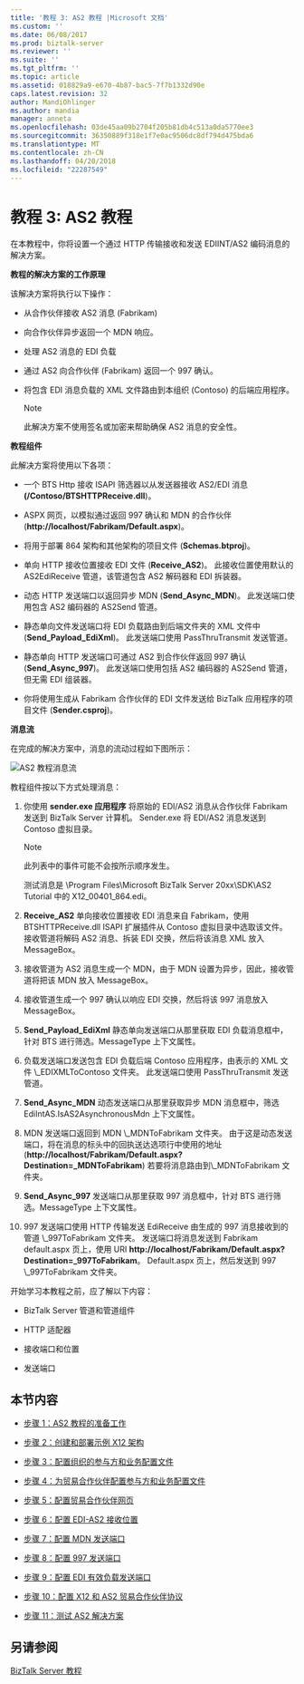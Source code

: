 ```yaml
---
title: '教程 3: AS2 教程 |Microsoft 文档'
ms.custom: ''
ms.date: 06/08/2017
ms.prod: biztalk-server
ms.reviewer: ''
ms.suite: ''
ms.tgt_pltfrm: ''
ms.topic: article
ms.assetid: 018829a9-e670-4b87-bac5-7f7b1332d90e
caps.latest.revision: 32
author: MandiOhlinger
ms.author: mandia
manager: anneta
ms.openlocfilehash: 03de45aa09b2704f205b81db4c513a0da5770ee3
ms.sourcegitcommit: 36350889f318e1f7e0ac9506dc8df794d475bda6
ms.translationtype: MT
ms.contentlocale: zh-CN
ms.lasthandoff: 04/20/2018
ms.locfileid: "22287549"
---
```

# <a name="tutorial-3-as2-tutorial"></a>教程 3: AS2 教程
在本教程中，你将设置一个通过 HTTP 传输接收和发送 EDIINT/AS2 编码消息的解决方案。  
  
 **教程的解决方案的工作原理**  
  
 该解决方案将执行以下操作：  
  
-   从合作伙伴接收 AS2 消息 (Fabrikam)  
  
-   向合作伙伴异步返回一个 MDN 响应。  
  
-   处理 AS2 消息的 EDI 负载  
  
-   通过 AS2 向合作伙伴 (Fabrikam) 返回一个 997 确认。  
  
-   将包含 EDI 消息负载的 XML 文件路由到本组织 (Contoso) 的后端应用程序。  
  
    > [!NOTE]
    >  此解决方案不使用签名或加密来帮助确保 AS2 消息的安全性。  
  
 **教程组件**  
  
 此解决方案将使用以下各项：  
  
-   一个 BTS Http 接收 ISAPI 筛选器以从发送器接收 AS2/EDI 消息 **(/Contoso/BTSHTTPReceive.dll**)。  
  
-   ASPX 网页，以模拟通过返回 997 确认和 MDN 的合作伙伴 (**http://localhost/Fabrikam/Default.aspx**)。  
  
-   将用于部署 864 架构和其他架构的项目文件 (**Schemas.btproj**)。  
  
-   单向 HTTP 接收位置接收 EDI 文件 (**Receive_AS2**)。 此接收位置使用默认的 AS2EdiReceive 管道，该管道包含 AS2 解码器和 EDI 拆装器。  
  
-   动态 HTTP 发送端口以返回异步 MDN (**Send_Async_MDN**)。 此发送端口使用包含 AS2 编码器的 AS2Send 管道。  
  
-   静态单向文件发送端口将 EDI 负载路由到后端文件夹的 XML 文件中 (**Send_Payload_EdiXml**)。 此发送端口使用 PassThruTransmit 发送管道。  
  
-   静态单向 HTTP 发送端口可通过 AS2 到合作伙伴返回 997 确认 (**Send_Async_997**)。 此发送端口使用包括 AS2 编码器的 AS2Send 管道，但无需 EDI 组装器。  
  
-   你将使用生成从 Fabrikam 合作伙伴的 EDI 文件发送给 BizTalk 应用程序的项目文件 (**Sender.csproj**)。  
  
 **消息流**  
  
 在完成的解决方案中，消息的流动过程如下图所示：  
  
 ![AS2 教程消息流](../core/media/31710c1d-4070-433e-953d-dcbfd0bb07a0.gif "31710c1d-4070-433e-953d-dcbfd0bb07a0")  
  
 教程组件按以下方式处理消息：  
  
1.  你使用 **sender.exe 应用程序** 将原始的 EDI/AS2 消息从合作伙伴 Fabrikam 发送到 BizTalk Server 计算机。 Sender.exe 将 EDI/AS2 消息发送到 Contoso 虚拟目录。  
  
    > [!NOTE]
    >  此列表中的事件可能不会按所示顺序发生。  
    >   
    >  测试消息是 \Program Files\Microsoft BizTalk Server 20xx\SDK\AS2 Tutorial 中的 X12_00401_864.edi。  
  
2.  **Receive_AS2** 单向接收位置接收 EDI 消息来自 Fabrikam，使用 BTSHTTPReceive.dll ISAPI 扩展插件从 Contoso 虚拟目录中选取该文件。 接收管道将解码 AS2 消息、拆装 EDI 交换，然后将该消息 XML 放入 MessageBox。  
  
3.  接收管道为 AS2 消息生成一个 MDN，由于 MDN 设置为异步，因此，接收管道将把该 MDN 放入 MessageBox。  
  
4.  接收管道生成一个 997 确认以响应 EDI 交换，然后将该 997 消息放入 MessageBox。  
  
5.  **Send_Payload_EdiXml** 静态单向发送端口从那里获取 EDI 负载消息框中，针对 BTS 进行筛选。MessageType 上下文属性。  
  
6.  负载发送端口发送包含 EDI 负载后端 Contoso 应用程序，由表示的 XML 文件 \\_EDIXMLToContoso 文件夹。 此发送端口使用 PassThruTransmit 发送管道。  
  
7.  **Send_Async_MDN** 动态发送端口从那里获取异步 MDN 消息框中，筛选 EdiIntAS.IsAS2AsynchronousMdn 上下文属性。  
  
8.  MDN 发送端口返回到 MDN \\_MDNToFabrikam 文件夹。 由于这是动态发送端口，将在消息的标头中的回执送达选项行中使用的地址 (**http://localhost/Fabrikam/Default.aspx?Destination=_MDNToFabrikam**) 若要将消息路由到\\_MDNToFabrikam 文件夹。  
  
9. **Send_Async_997** 发送端口从那里获取 997 消息框中，针对 BTS 进行筛选。MessageType 上下文属性。  
  
10. 997 发送端口使用 HTTP 传输发送 EdiReceive 由生成的 997 消息接收到的管道 \\_997ToFabrikam 文件夹。 发送端口将消息发送到 Fabrikam default.aspx 页上，使用 URI **http://localhost/Fabrikam/Default.aspx?Destination=_997ToFabrikam**。 Default.aspx 页上，然后发送到 997 \\_997ToFabrikam 文件夹。  
  
 开始学习本教程之前，应了解以下内容：  
  
-   BizTalk Server 管道和管道组件  
  
-   HTTP 适配器  
  
-   接收端口和位置  
  
-   发送端口  
  
## <a name="in-this-section"></a>本节内容  
  
-   [步骤 1：AS2 教程的准备工作](../core/step-1-prepare-for-the-as2-tutorial.md)  
  
-   [步骤 2：创建和部署示例 X12 架构](../core/step-2-create-and-deploy-the-sample-x12-schema.md)  
  
-   [步骤 3：配置组织的参与方和业务配置文件](../core/step-3-configure-a-party-and-business-profile-for-your-organization2.md)  
  
-   [步骤 4：为贸易合作伙伴配置参与方和业务配置文件](../core/step-4-configure-a-party-and-business-profile-for-your-trading-partner2.md)  
  
-   [步骤 5：配置贸易合作伙伴网页](../core/step-5-configure-the-trading-partner-web-pages.md)  
  
-   [步骤 6：配置 EDI-AS2 接收位置](../core/step-6-configure-the-edi-as2-receive-location.md)  
  
-   [步骤 7：配置 MDN 发送端口](../core/step-7-configure-the-mdn-send-port.md)  
  
-   [步骤 8：配置 997 发送端口](../core/step-8-configure-the-997-send-port.md)  
  
-   [步骤 9：配置 EDI 有效负载发送端口](../core/step-9-configure-the-edi-payload-send-port.md)  
  
-   [步骤 10：配置 X12 和 AS2 贸易合作伙伴协议](../core/step-10-configure-the-x12-and-as2-trading-partner-agreement.md)  
  
-   [步骤 11：测试 AS2 解决方案](../core/step-11-test-the-as2-solution.md)  
  
## <a name="see-also"></a>另请参阅  
 [BizTalk Server 教程](../core/biztalk-server-tutorials.md)